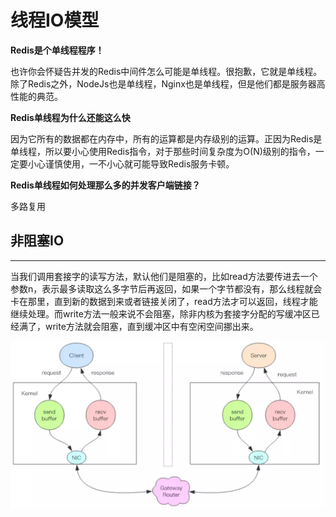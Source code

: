 # 线程IO模型

**Redis是个单线程程序！**  

也许你会怀疑告并发的Redis中间件怎么可能是单线程。很抱歉，它就是单线程。除了Redis之外，NodeJs也是单线程，Nginx也是单线程，但是他们都是服务器高性能的典范。

**Redis单线程为什么还能这么快**

因为它所有的数据都在内存中，所有的运算都是内存级别的运算。正因为Redis是单线程，所以要小心使用Redis指令，对于那些时间复杂度为O(N)级别的指令，一定要小心谨慎使用，一不小心就可能导致Redis服务卡顿。

**Redis单线程如何处理那么多的并发客户端链接？**

多路复用

## 非阻塞IO
---
当我们调用套接字的读写方法，默认他们是阻塞的，比如read方法要传进去一个参数n，表示最多读取这么多字节后再返回，如果一个字节都没有，那么线程就会卡在那里，直到新的数据到来或者链接关闭了，read方法才可以返回，线程才能继续处理。而write方法一般来说不会阻塞，除非内核为套接字分配的写缓冲区已经满了，write方法就会阻塞，直到缓冲区中有空闲空间挪出来。

![PNG](images/redis11-1.png)

